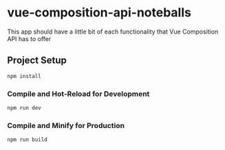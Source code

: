 # vue-composition-api-noteballs

This app should have a little bit of each functionality that Vue Composition API has to offer

## Project Setup

```sh
npm install
```

### Compile and Hot-Reload for Development

```sh
npm run dev
```

### Compile and Minify for Production

```sh
npm run build
```
